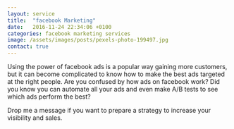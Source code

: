 ```yaml
---
layout: service
title:  "facebook Marketing"
date:   2016-11-24 22:34:06 +0100
categories: facebook marketing services
image: /assets/images/posts/pexels-photo-199497.jpg
contact: true
---
```

Using the power of facebook ads is a popular way gaining more customers, but it can become complicated to know how to make the best ads targeted at the right people.
Are you confused by how ads on facebook work? Did you know you can automate all your ads and even make A/B tests to see which ads perform the best?

Drop me a message if you want to prepare a strategy to increase your visibility and sales.
